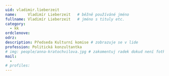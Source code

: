 ```yaml
---
uid: vladimir.lieberzeit
name:     Vladimír Lieberzeit  	# běžně používáné jméno
fullname: Vladimír Lieberzeit 	# jméno s tituly etc.
category:
  - kk
ordclenove: 
odrz: 
description: Předseda Kulturní komise # zobrazuje se v lide
profession: Politická konzultantka
# img: people/anna-kratochvilova.jpg # zakomentuj radek dokud není fotka
mail:
  - 
# profiles:
---
```


